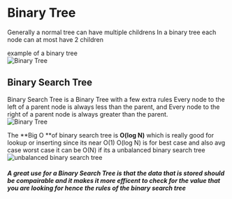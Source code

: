 # **Binary Tree**

Generally a normal tree can have multiple childrens
In a binary tree each node can at most have 2 children

example of a binary tree <br>
![Binary Tree](https://media.geeksforgeeks.org/wp-content/cdn-uploads/binary-tree-to-DLL.png)

## **Binary Search Tree**

Binary Search Tree is a Binary Tree with a few extra rules
Every node to the left of a parent node is always less than the parent, and
Every node to the right of a parent node is always greater than the parent.<br>
![Binary Tree](https://media.geeksforgeeks.org/wp-content/uploads/BSTSearch.png)

The **Big O **of binary search tree is **O(log N)** which is really good for lookup or inserting
since its near O(1)
O(log N) is for best case and also avg case
worst case it can be O(N) if its a unbalanced binary search tree<br>
![unbalanced binary search tree](http://kamalmeet.com/wp-content/uploads/2015/08/bst_unbalanced.png)

##### A great use for a Binary Search Tree is that the data that is stored should be compairable and it makes it more efficent to check for the value that you are looking for hence the rules of the binary search tree
